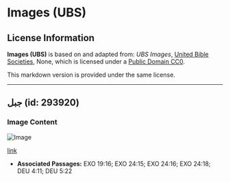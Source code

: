 # Images (UBS)

## License Information

**Images (UBS)** is based on and adapted from: _UBS Images_, [United Bible Societies](https://unitedbiblesocieties.org/), None, which is licensed under a [Public Domain CC0](https://creativecommons.org/public-domain/cc0/).

This markdown version is provided under the same license.



--------------------------------

## جبل (id: 293920)

### Image Content

![Image](https://cdn.aquifer.bible/aquifer-content/resources/Media/WEB-0655_mountain.jpg)

[link](https://cdn.aquifer.bible/aquifer-content/resources/Media/WEB-0655_mountain.jpg)

* **Associated Passages:** EXO 19:16; EXO 24:15; EXO 24:16; EXO 24:18; DEU 4:11; DEU 5:22

